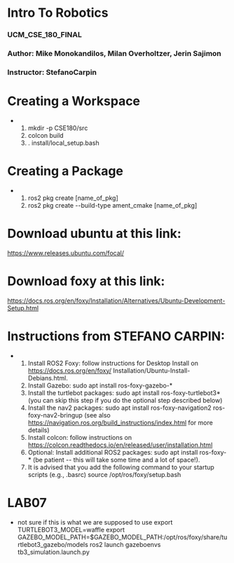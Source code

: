 # Intro To Robotics
### UCM_CSE_180_FINAL
### Author: Mike Monokandilos, Milan Overholtzer, Jerin Sajimon
### Instructor: StefanoCarpin

# Creating a Workspace
- 
    1. mkdir -p CSE180/src
    2. colcon build
    3. . install/local_setup.bash

# Creating a Package
-  
    1. ros2 pkg create [name_of_pkg]
    2. ros2 pkg create --build-type ament_cmake [name_of_pkg]

# Download ubuntu at this link:
https://www.releases.ubuntu.com/focal/

# Download foxy at this link:
https://docs.ros.org/en/foxy/Installation/Alternatives/Ubuntu-Development-Setup.html


#   Instructions from STEFANO CARPIN:
-   1. Install ROS2 Foxy: follow instructions for Desktop Install on https://docs.ros.org/en/foxy/  Installation/Ubuntu-Install-Debians.html.
    2. Install Gazebo: sudo apt install ros-foxy-gazebo-*
    3. Install the turtlebot packages: sudo apt install ros-foxy-turtlebot3* (you can skip this step if you do the optional step described below)
    4. Install the nav2 packages: sudo apt install ros-foxy-navigation2 ros-foxy-nav2-bringup (see also https://navigation.ros.org/build_instructions/index.html for more details)
    5. Install colcon: follow instructions on https://colcon.readthedocs.io/en/released/user/installation.html
    6. Optional: Install additional ROS2 packages: sudo apt install ros-foxy-* (be patient -- this will take some time and a lot of space!).
    7. It is advised that you add the following command to your startup scripts (e.g., .basrc) source /opt/ros/foxy/setup.bash


# LAB07
- not sure if this is what we are supposed to use
export TURTLEBOT3_MODEL=waffle
export GAZEBO_MODEL_PATH=$GAZEBO_MODEL_PATH:/opt/ros/foxy/share/turtlebot3_gazebo/models
ros2 launch gazeboenvs tb3_simulation.launch.py 